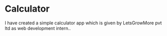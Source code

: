 # Calculator
I have created a simple calculator app which is given by LetsGrowMore pvt ltd as web development intern..
